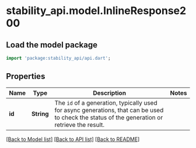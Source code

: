 # stability_api.model.InlineResponse200

## Load the model package
```dart
import 'package:stability_api/api.dart';
```

## Properties
Name | Type | Description | Notes
------------ | ------------- | ------------- | -------------
**id** | **String** | The `id` of a generation, typically used for async generations, that can be used to check the status of the generation or retrieve the result. | 

[[Back to Model list]](../README.md#documentation-for-models) [[Back to API list]](../README.md#documentation-for-api-endpoints) [[Back to README]](../README.md)


